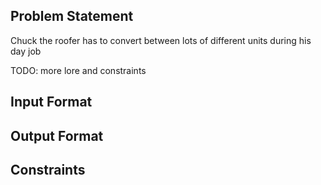 ## Problem Statement

Chuck the roofer has to convert between lots of different units during his day job

TODO: more lore and constraints

## Input Format

## Output Format

## Constraints
